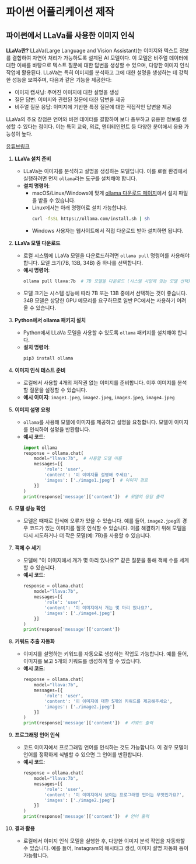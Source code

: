 # 파이썬 어플리케이션 제작
## 파이썬에서 LLaVa를 사용한 이미지 인식
**LLaVa란?**
LLaVa(Large Language and Vision Assistant)는 이미지와 텍스트 정보를 결합하여 자연어 처리가 가능하도록 설계된 AI 모델이다. 이 모델은 비주얼 데이터에 대한 이해를 바탕으로 텍스트 질문에 대한 답변을 생성할 수 있으며, 다양한 이미지 인식 작업에 활용된다. LLaVa는 특히 이미지를 분석하고 그에 대한 설명을 생성하는 데 강력한 성능을 보여주며, 다음과 같은 기능을 제공한다:

- 이미지 캡셔닝: 주어진 이미지에 대한 설명을 생성
- 질문 답변: 이미지와 관련된 질문에 대한 답변을 제공
- 비주얼 질문 응답: 이미지에 기반한 특정 질문에 대한 직접적인 답변을 제공

LLaVa의 주요 장점은 언어와 비전 데이터를 결합하여 보다 풍부하고 유용한 정보를 생성할 수 있다는 점이다. 이는 특히 교육, 의료, 엔터테인먼트 등 다양한 분야에서 응용 가능성이 높다.


[유튜브링크](https://www.youtube.com/watch?v=4Jpltb9crPM)

1. **LLaVa 설치 준비**
   - LLaVa는 이미지를 분석하고 설명을 생성하는 모델입니다. 이를 로컬 환경에서 실행하려면 먼저 `ollama`라는 도구를 설치해야 합니다.
   - **설치 명령어**:
     - macOS/Linux/Windows에 맞게 [ollama 다운로드 페이지](https://ollama.com)에서 설치 파일을 받을 수 있습니다.
     - Linux에서는 아래 명령어로 설치 가능합니다.
       ```bash
       curl -fsSL https://ollama.com/install.sh | sh
       ```
     - Windows 사용자는 웹사이트에서 직접 다운로드 받아 설치하면 됩니다.

2. **LLaVa 모델 다운로드**
   - 로컬 시스템에 LLaVa 모델을 다운로드하려면 `ollama pull` 명령어를 사용해야 합니다. 모델 크기(7B, 13B, 34B) 중 하나를 선택합니다.
   - **예시 명령어**:
     ```bash
     ollama pull llava:7b  # 7B 모델을 다운로드 (시스템 사양에 맞는 모델 선택)
     ```
   - 모델 크기는 시스템 성능에 따라 7B 또는 13B 중에서 선택하는 것이 좋습니다. 34B 모델은 상당한 GPU 메모리를 요구하므로 일반 PC에서는 사용하기 어려울 수 있습니다.

3. **Python에서 ollama 패키지 설치**
   - Python에서 LLaVa 모델을 사용할 수 있도록 `ollama` 패키지를 설치해야 합니다.
   - **설치 명령어**:
     ```bash
     pip3 install ollama
     ```

4. **이미지 인식 테스트 준비**
   - 로컬에서 사용할 4개의 저작권 없는 이미지를 준비합니다. 이후 이미지를 분석할 질문을 설정할 수 있습니다.
   - **예시 이미지**: `image1.jpeg`, `image2.jpeg`, `image3.jpeg`, `image4.jpeg`

5. **이미지 설명 요청**
   - `ollama`를 사용해 모델에 이미지를 제공하고 설명을 요청합니다. 모델이 이미지를 인식하여 설명을 반환합니다.
   - **예시 코드**:
     ```python
     import ollama
     response = ollama.chat(
         model="llava:7b",  # 사용할 모델 이름
         messages=[{
             'role': 'user',
             'content': '이 이미지를 설명해 주세요',
             'images': ['./image1.jpeg']  # 이미지 경로
         }]
     )
     print(response['message']['content'])  # 모델의 응답 출력
     ```

6. **모델 성능 확인**
   - 모델은 때때로 인식에 오류가 있을 수 있습니다. 예를 들어, `image2.jpeg`의 경우 코드가 있는 이미지를 잘못 인식할 수 있습니다. 이를 해결하기 위해 모델을 다시 시도하거나 더 작은 모델(예: 7B)을 사용할 수 있습니다.

7. **객체 수 세기**
   - 모델에 "이 이미지에서 개가 몇 마리 있나요?" 같은 질문을 통해 객체 수를 세게 할 수 있습니다.
   - **예시 코드**:
     ```python
     response = ollama.chat(
         model="llava:7b",
         messages=[{
             'role': 'user',
             'content': '이 이미지에서 개는 몇 마리 있나요?',
             'images': ['./image4.jpeg']
         }]
     )
     print(response['message']['content'])
     ```

8. **키워드 추출 자동화**
   - 이미지를 설명하는 키워드를 자동으로 생성하는 작업도 가능합니다. 예를 들어, 이미지를 보고 5개의 키워드를 생성하게 할 수 있습니다.
   - **예시 코드**:
     ```python
     response = ollama.chat(
         model="llava:7b",
         messages=[{
             'role': 'user',
             'content': '이 이미지에 대한 5개의 키워드를 제공해주세요',
             'images': ['./image2.jpeg']
         }]
     )
     print(response['message']['content'])  # 키워드 출력
     ```

9. **프로그래밍 언어 인식**
   - 코드 이미지에서 프로그래밍 언어를 인식하는 것도 가능합니다. 이 경우 모델이 언어를 정확하게 식별할 수 있으면 그 언어를 반환합니다.
   - **예시 코드**:
     ```python
     response = ollama.chat(
         model="llava:7b",
         messages=[{
             'role': 'user',
             'content': '이 이미지에서 보이는 프로그래밍 언어는 무엇인가요?',
             'images': ['./image2.jpeg']
         }]
     )
     print(response['message']['content'])  # 언어 출력
     ```

10. **결과 활용**
    - 로컬에서 이미지 인식 모델을 실행한 후, 다양한 이미지 분석 작업을 자동화할 수 있습니다. 예를 들어, Instagram의 해시태그 생성, 이미지 설명 자동화 등이 가능합니다.

